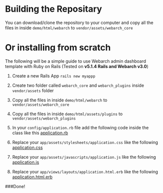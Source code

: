 # Building the Repositary
You can download/clone the repository to your computer and copy
all the files in inside ```demo/html/webarch``` to ```vendor/assets/webarch_core```

# Or installing from scratch

The following will be a simple guide to use Webarch admin dashboard template with Ruby on Rails (Tested on **v5.1.4 Rails and Webarch v3.0**)

1. Create a new Rails App
```rails new myappp```

2. Create two folder called ```webarch_core``` and ```webarch_plugins```
inside ```vendor/assets``` folder

3. Copy all the files in inside ```demo/html/webarch``` to ```vendor/assets/webarch_core```

4. Copy all the files in inside ```demo/html/assets/plugins``` to ```vendor/assets/webarch_plugins```

5. In your ```config/application.rb``` file add the following code inside the class like this [application.rb](https://github.com/revoxltd/webarch-rails-sample/blob/master/config/application.rb)

6. Replace your ```app/assets/stylesheets/application.css``` like the following [application.css](https://github.com/revoxltd/webarch-rails-sample/blob/master/app/assets/stylesheets/application.css)

7. Replace your ```app/assets/javascripts/application.js``` like the following [application.js](https://github.com/revoxltd/webarch-rails-sample/blob/master/app/assets/javascripts/application.js)

8. Replace your ```app/views/layouts/application.html.erb``` like the following [application.html.erb](https://github.com/revoxltd/webarch-rails-sample/blob/master/app/views/layouts/application.html.erb)


###Done!
